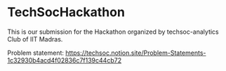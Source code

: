# TechSocHackathon
This is our submission for the Hackathon organized by techsoc-analytics Club of IIT Madras.

Problem statement: https://techsoc.notion.site/Problem-Statements-1c32930b4acd4f02836c7f139c44cb72
